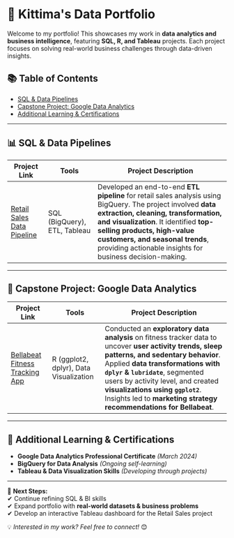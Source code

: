 # 📂 Kittima's Data Portfolio  

Welcome to my portfolio! This showcases my work in **data analytics and business intelligence**, featuring **SQL, R, and Tableau** projects. Each project focuses on solving real-world business challenges through data-driven insights.

## 📚 Table of Contents  
- [SQL & Data Pipelines](#sql--data-pipelines)  
- [Capstone Project: Google Data Analytics](#capstone-project-google-data-analytics)  
- [Additional Learning & Certifications](#additional-learning--certifications)  

---

## 📊 SQL & Data Pipelines  
| Project Link | Tools | Project Description |  
|---|---|---|  
| [Retail Sales Data Pipeline](https://github.com/KittimaRodriguez/CaseStudy/tree/main/retail-sales-pipeline) | SQL (BigQuery), ETL, Tableau | Developed an end-to-end **ETL pipeline** for retail sales analysis using BigQuery. The project involved **data extraction, cleaning, transformation, and visualization**. It identified **top-selling products, high-value customers, and seasonal trends**, providing actionable insights for business decision-making. |  

---

## 🔎 Capstone Project: Google Data Analytics  
| Project Link | Tools | Project Description |  
|---|---|---|  
| [Bellabeat Fitness Tracking App](https://github.com/KittimaRodriguez/data-analytics-case-study/tree/main/bellabeat-case-study) | R (ggplot2, dplyr), Data Visualization | Conducted an **exploratory data analysis** on fitness tracker data to uncover **user activity trends, sleep patterns, and sedentary behavior**. Applied **data transformations with `dplyr` & `lubridate`**, segmented users by activity level, and created **visualizations using `ggplot2`**. Insights led to **marketing strategy recommendations for Bellabeat**. |  

---

## 📜 Additional Learning & Certifications  
- **Google Data Analytics Professional Certificate** *(March 2024)*  
- **BigQuery for Data Analysis** *(Ongoing self-learning)*  
- **Tableau & Data Visualization Skills** *(Developing through projects)*  

---

🚀 **Next Steps:**  
✔ Continue refining SQL & BI skills  
✔ Expand portfolio with **real-world datasets & business problems**  
✔ Develop an interactive Tableau dashboard for the Retail Sales project  

💡 *Interested in my work? Feel free to connect!* 😊 
